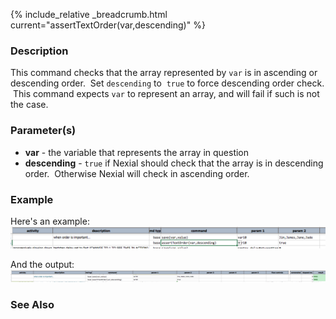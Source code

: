 {% include_relative _breadcrumb.html current="assertTextOrder(var,descending)" %}


### Description
This command checks that the array represented by `var` is in ascending or descending order.  Set `descending` to 
`true` to force descending order check.  This command expects `var` to represent an array, and will fail if such is 
not the case.


### Parameter(s)
- **var** \- the variable that represents the array in question
- **descending** - `true` if Nexial should check that the array is in descending order.  Otherwise Nexial will check 
in ascending order.


### Example
Here's an example:
![script](image/assertTextOrder_01.png)

And the output:
![output](image/assertTextOrder_02.png)


### See Also